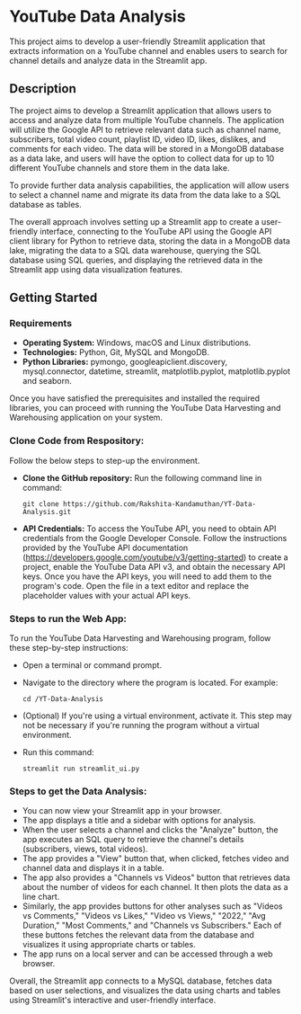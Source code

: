 # YouTube Data Analysis

This project aims to develop a user-friendly Streamlit application that extracts information on a YouTube channel and enables users to search for channel details and analyze data in the Streamlit app.

## Description

The project aims to develop a Streamlit application that allows users to access and analyze data from multiple YouTube channels. The application will utilize the Google API to retrieve relevant data such as channel name, subscribers, total video count, playlist ID, video ID, likes, dislikes, and comments for each video. The data will be stored in a MongoDB database as a data lake, and users will have the option to collect data for up to 10 different YouTube channels and store them in the data lake.

To provide further data analysis capabilities, the application will allow users to select a channel name and migrate its data from the data lake to a SQL database as tables. 

The overall approach involves setting up a Streamlit app to create a user-friendly interface, connecting to the YouTube API using the Google API client library for Python to retrieve data, storing the data in a MongoDB data lake, migrating the data to a SQL data warehouse, querying the SQL database using SQL queries, and displaying the retrieved data in the Streamlit app using data visualization features.

## Getting Started

### Requirements

* **Operating System:** Windows, macOS and Linux distributions.
* **Technologies:** Python, Git, MySQL and MongoDB.
* **Python Libraries:** pymongo, googleapiclient.discovery, mysql.connector, datetime, streamlit, matplotlib.pyplot, matplotlib.pyplot and seaborn.

Once you have satisfied the prerequisites and installed the required libraries, you can proceed with running the YouTube Data Harvesting and Warehousing application on your system.



### Clone Code from Respository:
Follow the below steps to step-up the environment.
* **Clone the GitHub repository:** Run the following command line in command:


   ```
   git clone https://github.com/Rakshita-Kandamuthan/YT-Data-Analysis.git
   ```

* **API Credentials:** To access the YouTube API, you need to obtain API credentials from the Google Developer Console. Follow the instructions provided by the YouTube API documentation (https://developers.google.com/youtube/v3/getting-started) to create a project, enable the YouTube Data API v3, and obtain the necessary API keys. Once you have the API keys, you will need to add them to the program's code. Open the file in a text editor and replace the placeholder values with your actual API keys.

### Steps to run the Web App:
To run the YouTube Data Harvesting and Warehousing program, follow these step-by-step instructions:

* Open a terminal or command prompt.

* Navigate to the directory where the program is located. For example:

   ```
  cd /YT-Data-Analysis  
   ```

* (Optional) If you're using a virtual environment, activate it. This step may not be necessary if you're running the program without a virtual environment.

* Run this command:

   ```
   streamlit run streamlit_ui.py
   ```
### Steps to get the Data Analysis:
* You can now view your Streamlit app in your browser. 
* The app displays a title and a sidebar with options for analysis.
* When the user selects a channel and clicks the "Analyze" button, the app executes an SQL query to retrieve the channel's details (subscribers, views, total videos).
* The app provides a "View" button that, when clicked, fetches video and channel data and displays it in a table.
* The app also provides a "Channels vs Videos" button that retrieves data about the number of videos for each channel. It then plots the data as a line chart.
* Similarly, the app provides buttons for other analyses such as "Videos vs Comments," "Videos vs Likes," "Video vs Views," "2022," "Avg Duration," "Most Comments," and "Channels vs Subscribers." Each of these buttons fetches the relevant data from the database and visualizes it using appropriate charts or tables.
* The app runs on a local server and can be accessed through a web browser.

Overall, the Streamlit app connects to a MySQL database, fetches data based on user selections, and visualizes the data using charts and tables using Streamlit's interactive and user-friendly interface.
